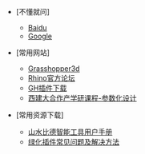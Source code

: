 * [不懂就问]
   * [Baidu](https://www.baidu.com/)
   * [Google](https://www.google.com/)

* [常用网站]
    * [Grasshopper3d](https://www.grasshopper3d.com/)
    * [Rhino官方论坛](https://discourse.mcneel.com/)
    * [GH插件下载](https://www.food4rhino.com/en)
    * [西建大合作产学研课程-参数化设计](https://richiebao.github.io/parametric_design_coding_grasshopper/#/)

* [常用资源下载]
    * <a href="./Material\山水比德智能工具用户手册.CHM">山水比德智能工具用户手册</a>   
    * <a href="./Material\绿化插件常见问题及解决方法.CHM">绿化插件常见问题及解决方法</a>
